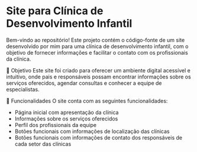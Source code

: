 # Site para Clínica de Desenvolvimento Infantil

Bem-vindo ao repositório! Este projeto contém o código-fonte de um site desenvolvido por mim para uma clínica de desenvolvimento infantil, com o objetivo de fornecer informações e facilitar o contato com os profissionais da clínica.

📌 Objetivo
Este site foi criado para oferecer um ambiente digital acessível e intuitivo, onde pais e responsáveis possam encontrar informações sobre os serviços oferecidos, agendar consultas e conhecer a equipe de especialistas.

📂 Funcionalidades
O site conta com as seguintes funcionalidades:
- Página inicial com apresentação da clínica
- Informações sobre os serviços oferecidos
- Perfil dos profissionais da equipe
- Botões funcionais com informações de localização das clínicas
- Botões funcionais com informações de contato dos responsáveis de cada setor das clínicas
